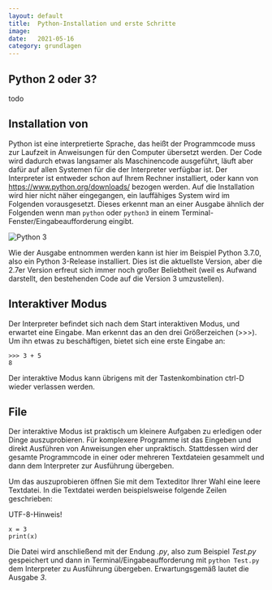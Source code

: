 ```yaml
---
layout: default
title:  Python-Installation und erste Schritte
image:
date:   2021-05-16
category: grundlagen
---
```


## Python 2 oder 3?
todo

## Installation von
Python ist eine interpretierte Sprache, das heißt der Programmcode muss zur Laufzeit in Anweisungen für den Computer übersetzt werden. Der Code wird dadurch etwas langsamer als Maschinencode ausgeführt, läuft aber dafür auf allen Systemen für die der Interpreter verfügbar ist. Der Interpreter ist entweder schon auf Ihrem Rechner installiert, oder kann von https://www.python.org/downloads/ bezogen werden. Auf die Installation wird hier nicht näher eingegangen, ein lauffähiges System wird im Folgenden vorausgesetzt. Dieses erkennt man an einer Ausgabe ähnlich der Folgenden wenn man `python` oder `python3` in einem Terminal-Fenster/Eingabeaufforderung eingibt.

![Python 3](images/python.png)

Wie der Ausgabe entnommen werden kann ist hier im Beispiel Python 3.7.0, also ein Python 3-Release installiert. Dies ist die aktuellste Version, aber die 2.7er Version erfreut sich immer noch großer Beliebtheit (weil es Aufwand darstellt, den bestehenden Code auf die Version 3 umzustellen).

## Interaktiver Modus
Der Interpreter befindet sich nach dem Start interaktiven Modus, und erwartet eine Eingabe. Man erkennt das an den drei Größerzeichen (>>>). Um ihn etwas zu beschäftigen, bietet sich eine erste Eingabe an:

    >>> 3 + 5
    8

Der interaktive Modus kann übrigens mit der Tastenkombination ctrl-D wieder verlassen werden.

## File
Der interaktive Modus ist praktisch um kleinere Aufgaben zu erledigen oder Dinge auszuprobieren. Für komplexere Programme ist das Eingeben und direkt Ausführen von Anweisungen eher unpraktisch. Stattdessen wird der gesamte Programmcode in einer oder mehreren Textdateien gesammelt und dann dem Interpreter zur Ausführung übergeben.

Um das auszuprobieren öffnen Sie mit dem Texteditor Ihrer Wahl eine leere Textdatei. In die Textdatei werden beispielsweise folgende Zeilen geschrieben:

UTF-8-Hinweis!

    x = 3
    print(x)

Die Datei wird anschließend mit der Endung *.py*, also zum Beispiel *Test.py* gespeichert und dann in Terminal/Eingabeaufforderung mit `python Test.py` dem Interpreter zu Ausführung übergeben. Erwartungsgemäß lautet die Ausgabe *3*.
